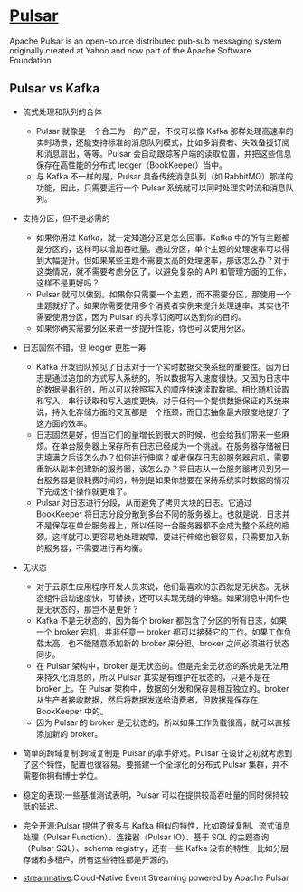 # [Pulsar](http://pulsar.apache.org)

Apache Pulsar is an open-source distributed pub-sub messaging system originally created at Yahoo and now part of the Apache Software Foundation

## Pulsar vs Kafka

* 流式处理和队列的合体
    - Pulsar 就像是一个合二为一的产品，不仅可以像 Kafka 那样处理高速率的实时场景，还能支持标准的消息队列模式，比如多消费者、失效备援订阅和消息扇出，等等。Pulsar 会自动跟踪客户端的读取位置，并把这些信息保存在高性能的分布式 ledger（BookKeeper）当中。
    - 与 Kafka 不一样的是，Pulsar 具备传统消息队列（如 RabbitMQ）那样的功能，因此，只需要运行一个 Pulsar 系统就可以同时处理实时流和消息队列。
* 支持分区，但不是必需的
    - 如果你用过 Kafka，就一定知道分区是怎么回事。Kafka 中的所有主题都是分区的，这样可以增加吞吐量。通过分区，单个主题的处理速率可以得到大幅提升。但如果某些主题不需要太高的处理速率，那该怎么办？对于这类情况，就不需要考虑分区了，以避免复杂的 API 和管理方面的工作，这样不是更好吗？
    - Pulsar 就可以做到。如果你只需要一个主题，而不需要分区，那使用一个主题就好了。如果你需要使用多个消费者实例来提升处理速率，其实也不需要使用分区，因为 Pulsar 的共享订阅可以达到你的目的。
    - 如果你确实需要分区来进一步提升性能，你也可以使用分区。
* 日志固然不错，但 ledger 更胜一筹
    - Kafka 开发团队预见了日志对于一个实时数据交换系统的重要性。因为日志是通过追加的方式写入系统的，所以数据写入速度很快。又因为日志中的数据是串行的，所以可以按照写入的顺序快速读取数据。相比随机读取和写入，串行读取和写入速度更快。对于任何一个提供数据保证的系统来说，持久化存储方面的交互都是一个瓶颈，而日志抽象最大限度地提升了这方面的效率。
    - 日志固然是好，但当它们的量增长到很大的时候，也会给我们带来一些麻烦。在单台服务器上保存所有日志已经成为一个挑战。在服务器存储被日志填满之后该怎么办？如何进行伸缩？或者保存日志的服务器宕机，需要重新从副本创建新的服务器，该怎么办？将日志从一台服务器拷贝到另一台服务器是很耗费时间的，特别是如果你想要在保持系统实时数据的情况下完成这个操作就更难了。
    - Pulsar 对日志进行分段，从而避免了拷贝大块的日志。它通过 BookKeeper 将日志分段分散到多台不同的服务器上。也就是说，日志并不是保存在单台服务器上，所以任何一台服务器都不会成为整个系统的瓶颈。这样就可以更容易地处理故障，要进行伸缩也很容易，只需要加入新的服务器，不需要进行再均衡。
* 无状态
    - 对于云原生应用程序开发人员来说，他们最喜欢的东西就是无状态。无状态组件启动速度快，可替换，还可以实现无缝的伸缩。如果消息中间件也是无状态的，那岂不是更好？
    - Kafka 不是无状态的，因为每个 broker 都包含了分区的所有日志，如果一个 broker 宕机，并非任意一 broker 都可以接替它的工作。如果工作负载太高，也不能随意添加新的 broker 来分担。broker 之间必须进行状态同步。
    - 在 Pulsar 架构中，broker 是无状态的。但是完全无状态的系统是无法用来持久化消息的，所以 Pulsar 其实是有维护在状态的，只是不是在 broker 上。在 Pulsar 架构中，数据的分发和保存是相互独立的。broker 从生产者接收数据，然后将数据发送给消费者，但数据是保存在 BookKeeper 中的。
    - 因为 Pulsar 的 broker 是无状态的，所以如果工作负载很高，就可以直接添加新的 broker。
* 简单的跨域复制:跨域复制是 Pulsar 的拿手好戏。Pulsar 在设计之初就考虑到了这个特性，配置也很容易。要搭建一个全球化的分布式 Pulsar 集群，并不需要你拥有博士学位。
* 稳定的表现:一些基准测试表明，Pulsar 可以在提供较高吞吐量的同时保持较低的延迟。
* 完全开源:Pulsar 提供了很多与 Kafka 相似的特性，比如跨域复制、流式消息处理（Pulsar Function）、连接器（Pulsar IO）、基于 SQL 的主题查询（Pulsar SQL）、schema registry，还有一些 Kafka 没有的特性，比如分层存储和多租户，所有这些特性都是开源的。

* [streamnative](https://streamnative.io/):Cloud-Native Event Streaming powered by Apache Pulsar
